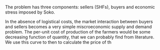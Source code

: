 The problem has three components: sellers (SHFs), buyers and economic stress imposed by Soko.

In the absence of logistical costs, the market interaction between buyers and sellers becomes a very simple miscroeconomic supply and demand problem. The per-unit cost of production of the farmers would be some decreasing function of quantity, that we can probably find from literature. We use this curve to then to calculate the price of th
<!--stackedit_data:
eyJoaXN0b3J5IjpbLTEzMjMxMTQ2MzQsMTA0NzY1Mjg4NF19
-->